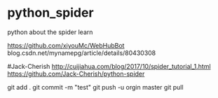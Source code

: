 # python_spider
python about the spider learn

https://github.com/xiyouMc/WebHubBot
blog.csdn.net/mynamepg/article/details/80430308

#Jack-Cherish
http://cuijiahua.com/blog/2017/10/spider_tutorial_1.html
https://github.com/Jack-Cherish/python-spider

git add .
git commit -m "test"
git push -u orgin master
git pull
